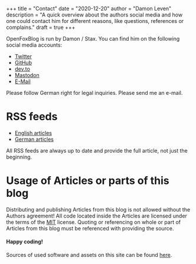 +++
title = "Contact"
date = "2020-12-20"
author = "Damon Leven"
description = "A quick overview about the authors social media and how one could contact him for different reasons, like questions, references or complains."
draft = true
+++ 

OpenFoxBlog is run by Damon / Stax. You can find him on the following social media accounts: 
- [Twitter](https://twitter.com/staxthefox)
- [GitHub](https://github.com/mcwertgaming)
- [dev.to](https://dev.to/mcwertgaming)
- [Mastodon](https://coming.soon)
- [E-Mail](mailto:mcwertgaming@gmailcom?subject=OpenFoxBlog)

Please follow German right for legal inquiries. Please send me an e-mail. 

# RSS feeds 
- [English articles](/index.xml)
- [German articles](/es/index.xml)

All RSS feeds are always up to date and provide the full article, not just the beginning. 

# Usage of Articles or parts of this blog
Distributing and publishing Articles from this blog is not allowed without the Authors agreement! All code located inside the Articles are licensed under the terms of the [MIT](https://opensource.org/licenses/MIT) license. Quoting or referencing on whole or part of Articles from this blog must be referenced with providing the source.

#### Happy coding!

Sources of used software and assets on this site can be found [here](/about/#software-used-on-this-site).
